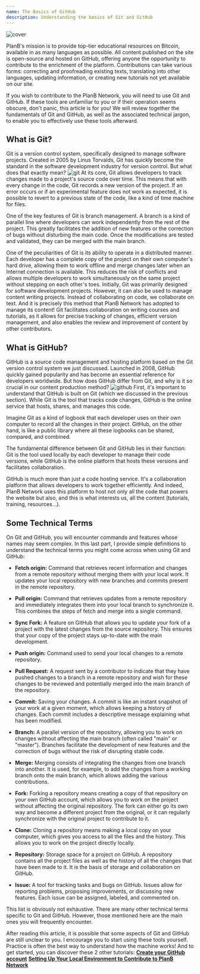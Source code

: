 ```yaml
---
name: The Basics of GitHub
description: Understanding the basics of Git and GitHub
---
```


![cover](assets/cover.webp)

PlanB's mission is to provide top-tier educational resources on Bitcoin, available in as many languages as possible. All content published on the site is open-source and hosted on GitHub, offering anyone the opportunity to contribute to the enrichment of the platform. Contributions can take various forms: correcting and proofreading existing texts, translating into other languages, updating information, or creating new tutorials not yet available on our site.

If you wish to contribute to the PlanB Network, you will need to use Git and GitHub. If these tools are unfamiliar to you or if their operation seems obscure, don't panic, this article is for you! We will review together the fundamentals of Git and GitHub, as well as the associated technical jargon, to enable you to effectively use these tools afterward.

## What is Git?

Git is a version control system, specifically designed to manage software projects. Created in 2005 by Linus Torvalds, Git has quickly become the standard in the software development industry for version control. But what does that exactly mean?
![git](assets/1.webp)
At its core, Git allows developers to track changes made to a project's source code over time. This means that with every change in the code, Git records a new version of the project. If an error occurs or if an experimental feature does not work as expected, it is possible to revert to a previous state of the code, like a kind of time machine for files.

One of the key features of Git is branch management. A branch is a kind of parallel line where developers can work independently from the rest of the project. This greatly facilitates the addition of new features or the correction of bugs without disturbing the main code. Once the modifications are tested and validated, they can be merged with the main branch.

One of the peculiarities of Git is its ability to operate in a distributed manner. Each developer has a complete copy of the project on their own computer's hard drive, allowing them to work offline and merge changes later when an Internet connection is available. This reduces the risk of conflicts and allows multiple developers to work simultaneously on the same project without stepping on each other's toes.
Initially, Git was primarily designed for software development projects. However, it can also be used to manage content writing projects. Instead of collaborating on code, we collaborate on text. And it is precisely this method that PlanB Network has adopted to manage its content! Git facilitates collaboration on writing courses and tutorials, as it allows for precise tracking of changes, efficient version management, and also enables the review and improvement of content by other contributors.
## What is GitHub?

GitHub is a source code management and hosting platform based on the Git version control system we just discussed. Launched in 2008, GitHub quickly gained popularity and has become an essential reference for developers worldwide. But how does GitHub differ from Git, and why is it so crucial in our content production method?
![github](assets/2.webp)
First, it's important to understand that GitHub is built on Git (which we discussed in the previous section). While Git is the tool that tracks code changes, GitHub is the online service that hosts, shares, and manages this code.

Imagine Git as a kind of logbook that each developer uses on their own computer to record all the changes in their project. GitHub, on the other hand, is like a public library where all these logbooks can be shared, compared, and combined.

The fundamental difference between Git and GitHub lies in their function: Git is the tool used locally by each developer to manage their code versions, while GitHub is the online platform that hosts these versions and facilitates collaboration.

GitHub is much more than just a code hosting service. It's a collaboration platform that allows developers to work together efficiently. And indeed, PlanB Network uses this platform to host not only all the code that powers the website but also, and this is what interests us, all the content (tutorials, training, resources...).

## Some Technical Terms

On Git and GitHub, you will encounter commands and features whose names may seem complex. In this last part, I provide simple definitions to understand the technical terms you might come across when using Git and GitHub:

- **Fetch origin:** Command that retrieves recent information and changes from a remote repository without merging them with your local work. It updates your local repository with new branches and commits present in the remote repository.

- **Pull origin:** Command that retrieves updates from a remote repository and immediately integrates them into your local branch to synchronize it. This combines the steps of fetch and merge into a single command.
- **Sync Fork:** A feature on GitHub that allows you to update your fork of a project with the latest changes from the source repository. This ensures that your copy of the project stays up-to-date with the main development.
- **Push origin:** Command used to send your local changes to a remote repository.

- **Pull Request:** A request sent by a contributor to indicate that they have pushed changes to a branch in a remote repository and wish for these changes to be reviewed and potentially merged into the main branch of the repository.

- **Commit:** Saving your changes. A commit is like an instant snapshot of your work at a given moment, which allows keeping a history of changes. Each commit includes a descriptive message explaining what has been modified.

- **Branch:** A parallel version of the repository, allowing you to work on changes without affecting the main branch (often called "main" or "master"). Branches facilitate the development of new features and the correction of bugs without the risk of disrupting stable code.

- **Merge:** Merging consists of integrating the changes from one branch into another. It is used, for example, to add the changes from a working branch onto the main branch, which allows adding the various contributions.

- **Fork:** Forking a repository means creating a copy of that repository on your own GitHub account, which allows you to work on the project without affecting the original repository. The fork can either go its own way and become a different project from the original, or it can regularly synchronize with the original project to contribute to it.

- **Clone:** Cloning a repository means making a local copy on your computer, which gives you access to all the files and the history. This allows you to work on the project directly locally.

- **Repository:** Storage space for a project on GitHub. A repository contains all the project files as well as the history of all the changes that have been made to it. It is the basis of storage and collaboration on GitHub.

- **Issue:** A tool for tracking tasks and bugs on GitHub. Issues allow for reporting problems, proposing improvements, or discussing new features. Each issue can be assigned, labeled, and commented on.

This list is obviously not exhaustive. There are many other technical terms specific to Git and GitHub. However, those mentioned here are the main ones you will frequently encounter.

After reading this article, it is possible that some aspects of Git and GitHub are still unclear to you. I encourage you to start using these tools yourself. Practice is often the best way to understand how the machine works! And to get started, you can discover these 2 other tutorials:
**[Create your GitHub account](https://planb.network/tutorials/others/contribution/create-github-account-a75fc39d-f0d0-44dc-9cd5-cd94aee0c07c)**
**[Setting Up Your Local Environment to Contribute to PlanB Network](https://planb.network/tutorials/others/contribution/github-desktop-work-environment-5862003b-9d76-47f5-a9e0-5ec74256a8ba)**